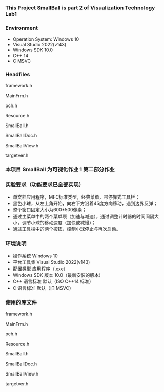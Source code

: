 ### This Project SmallBall is part 2 of Visualization Technology Lab1

### Environment
- Operation System: Windows 10
- Visual Studio 2022(v143)
- Windows SDK 10.0
- C++ 14
- C MSVC
### Headfiles
framework.h

MainFrm.h

pch.h

Resource.h

SmallBall.h

SmallBallDoc.h

SmallBallView.h

targetver.h


### 本项目 SmallBall 为可视化作业 1 第二部分作业
### 实验要求（功能要求已全部实现）
- 单文档应用程序，MFC标准类型，经典菜单，带停靠式工具栏；
- 黑色小球，从左上角开始，向右下方沿着45度方向移动，遇到边界反弹；
- 整个窗口固定大小为600*500像素；
- 通过主菜单中的两个菜单项（加速与减速），通过调整计时器的时间间隔大小，调节小球的移动速度（加快或减慢）；
- 通过工具栏中的两个按钮，控制小球停止与再次启动。
### 环境说明
- 操作系统 Windows 10
- 平台工具集 Visual Studio 2022(v143)
- 配置类型 应用程序（.exe）
- Windows SDK 版本 10.0（最新安装的版本）
- C++ 语言标准 默认（ISO C++14 标准）
- C 语言标准 默认（旧 MSVC）
### 使用的库文件
framework.h

MainFrm.h

pch.h

Resource.h

SmallBall.h

SmallBallDoc.h

SmallBallView.h

targetver.h
